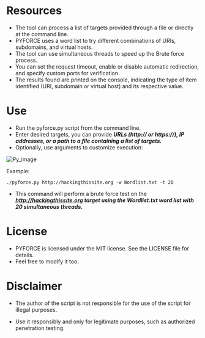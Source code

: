 # Resources
- The tool can process a list of targets provided through a file or directly at the command line.
- PYFORCE uses a word list to try different combinations of URIs, subdomains, and virtual hosts.
- The tool can use simultaneous threads to speed up the Brute force process.
- You can set the request timeout, enable or disable automatic redirection, and specify custom ports for verification.
- The results found are printed on the console, indicating the type of item identified (URI, subdomain or virtual host) and its respective value.

# Use

- Run the pyforce.py script from the command line.
- Enter desired targets, you can provide ***URLs (http:// or https://), IP addresses, or a path to a file containing a list of targets.***
- Optionally, use arguments to customize execution:
  
![Py_image](https://github.com/mrfelpa/pyforce/assets/65371336/8362009f-adfd-4a36-8df8-5ec01e5ea961)

Example:

    ./pyforce.py http://hackingthissite.org -w Wordlist.txt -t 20

- This command will perform a brute force test on the ***http://hackingthissite.org target using the Wordlist.txt word list with 20 simultaneous threads.***

# License

- PYFORCE is licensed under the MIT license. See the LICENSE file for details.
- Feel free to modify it too.

# Disclaimer

- The author of the script is not responsible for the use of the script for illegal purposes.

- Use it responsibly and only for legitimate purposes, such as authorized penetration testing.

